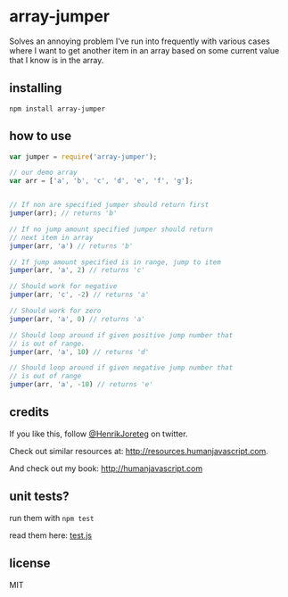 # array-jumper

Solves an annoying problem I've run into frequently with various cases where I want to get another item in an array based on some current value that I know is in the array.


## installing

```
npm install array-jumper
```

## how to use

```js
var jumper = require('array-jumper');

// our demo array
var arr = ['a', 'b', 'c', 'd', 'e', 'f', 'g'];


// If non are specified jumper should return first
jumper(arr); // returns 'b'

// If no jump amount specified jumper should return
// next item in array
jumper(arr, 'a') // returns 'b'

// If jump amount specified is in range, jump to item
jumper(arr, 'a', 2) // returns 'c'

// Should work for negative
jumper(arr, 'c', -2) // returns 'a'

// Should work for zero
jumper(arr, 'a', 0) // returns 'a'

// Should loop around if given positive jump number that
// is out of range.
jumper(arr, 'a', 10) // returns 'd'

// Should loop around if given negative jump number that
// is out of range
jumper(arr, 'a', -10) // returns 'e'
```


## credits

If you like this, follow [@HenrikJoreteg](http://twitter.com/henrikjoreteg) on twitter.

Check out similar resources at: http://resources.humanjavascript.com.

And check out my book: http://humanjavascript.com


## unit tests? 

run them with `npm test`

read them here: [test.js](test.js)

## license

MIT
